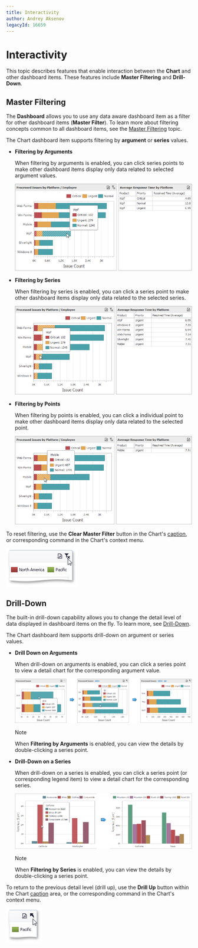 ```yaml
---
title: Interactivity
author: Andrey Aksenov
legacyId: 16659
---
```

# Interactivity
This topic describes features that enable interaction between the **Chart** and other dashboard items. These features include **Master Filtering** and **Drill-Down**.

## Master Filtering
The **Dashboard** allows you to use any data aware dashboard item as a filter for other dashboard items (**Master Filter**). To learn more about filtering concepts common to all dashboard items, see the [Master Filtering](../../data-presentation/master-filtering.md) topic.

The Chart dashboard item supports filtering by **argument** or **series** values.
* **Filtering by Arguments**
	
	When filtering by arguments is enabled, you can click series points to make other dashboard items display only data related to selected argument values.
	
	![Chart_Interactivity_FilterByArguments](../../../../images/img19303.png)
* **Filtering by Series**
	
	When filtering by series is enabled, you can click a series point to make other dashboard items display only data related to the selected series.
	
	![Chart_Interactivity_FilterBySeries](../../../../images/img19304.png)
* **Filtering by Points**
	
	When filtering by points is enabled, you can click a individual point to make other dashboard items display only data related to the selected point.
	
	![Chart_Interactivity_FilterByPoints](../../../../images/img120412.png)

To reset filtering, use the **Clear Master Filter** button in the Chart's [caption](../../data-presentation/dashboard-layout.md), or corresponding command in the Chart's context menu.

![Chart_Interactivity_ClearFiltering](../../../../images/img19312.png)

## Drill-Down
The built-in drill-down capability allows you to change the detail level of data displayed in dashboard items on the fly. To learn more, see [Drill-Down](../../data-presentation/drill-down.md).

The Chart dashboard item supports drill-down on argument or series values.
* **Drill Down on Arguments**
	
	When drill-down on arguments is enabled, you can click a series point to view a detail chart for the corresponding argument value.
	
	![Chart_Interactivity_DrillDownOnArguments](../../../../images/img21870.png)
	
	> [!NOTE]
	> When **Filtering by Arguments** is enabled, you can view the details by double-clicking a series point.
* **Drill-Down on a Series**
	
	When drill-down on a series is enabled, you can click a series point (or corresponding legend item) to view a detail chart for the corresponding series.
	
	![Chart_Interactivity_DrillDownOnSeries](../../../../images/img21871.png)
	
	> [!NOTE]
	> When **Filtering by Series** is enabled, you can view the details by double-clicking a series point.

To return to the previous detail level (drill up), use the **Drill Up** button within the Chart [caption](../../data-presentation/dashboard-layout.md) area, or the corresponding command in the Chart's context menu.

![Chart_Interactivity_DrillUp](../../../../images/img19460.png)